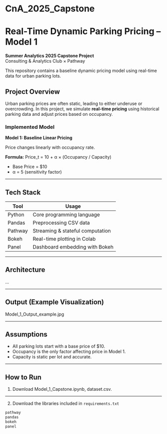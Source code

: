 # CnA_2025_Capstone

# Real-Time Dynamic Parking Pricing – Model 1

**Summer Analytics 2025 Capstone Project**  
Consulting & Analytics Club × Pathway

This repository contains a baseline dynamic pricing model using real-time data for urban parking lots.

## Project Overview

Urban parking prices are often static, leading to either underuse or overcrowding. In this project, we simulate **real-time pricing** using historical parking data and adjust prices based on occupancy.

### Implemented Model

**Model 1: Baseline Linear Pricing**

Price changes linearly with occupancy rate.

**Formula:**
Price_t = 10 + α × (Occupancy / Capacity)
- Base Price = \$10
- α = 5 (sensitivity factor)

---

## Tech Stack

| Tool        | Usage                              |
|-------------|------------------------------------|
| Python      | Core programming language          |
| Pandas      | Preprocessing CSV data             |
| Pathway     | Streaming & stateful computation   |
| Bokeh       | Real-time plotting in Colab        |
| Panel       | Dashboard embedding with Bokeh     |

---

## Architecture

...

---

## Output (Example Visualization)

Model_1_Output_example.jpg

---

## Assumptions

- All parking lots start with a base price of \$10.
- Occupancy is the only factor affecting price in Model 1.
- Capacity is static per lot and accurate.

---

## How to Run

1. Download Model_1_Capstone.ipynb, dataset.csv.

---

2. Download the libraries included in `requirements.txt`

```txt
pathway
pandas
bokeh
panel
